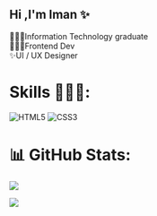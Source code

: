 ## Hi ,I'm Iman ✨

👩🏽‍🎓Information Technology graduate<br/>
👩🏽‍💻Frontend Dev<br/>
✨UI / UX Designer<br/>

# Skills 👩🏽‍💻:
![HTML5](https://img.shields.io/badge/html5-%23E34F26.svg?style=for-the-badge&logo=html5&logoColor=white) ![CSS3](https://img.shields.io/badge/css3-%231572B6.svg?style=for-the-badge&logo=css3&logoColor=white)
# 📊 GitHub Stats:
![](https://github-readme-stats.vercel.app/api/top-langs/?username=ijeilani&theme=shadow_blue&hide_border=true&include_all_commits=false&count_private=true&layout=compact) <br/>

![](https://nirzak-streak-stats.vercel.app/?user=ijeilani&theme=shadow_blue&hide_border=true)<br/>


<!-- Proudly created with GPRM ( https://gprm.itsvg.in ) -->
